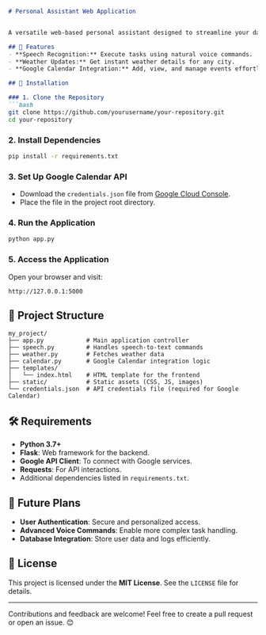 ```markdown
# Personal Assistant Web Application


A versatile web-based personal assistant designed to streamline your daily tasks. From voice commands to weather updates and seamless Google Calendar integration, this application makes managing your day a breeze.

## 🌟 Features
- **Speech Recognition:** Execute tasks using natural voice commands.
- **Weather Updates:** Get instant weather details for any city.
- **Google Calendar Integration:** Add, view, and manage events effortlessly.

## 🚀 Installation

### 1. Clone the Repository
```bash
git clone https://github.com/yourusername/your-repository.git
cd your-repository
```

### 2. Install Dependencies
```bash
pip install -r requirements.txt
```

### 3. Set Up Google Calendar API
- Download the `credentials.json` file from [Google Cloud Console](https://console.cloud.google.com/).
- Place the file in the project root directory.

### 4. Run the Application
```bash
python app.py
```

### 5. Access the Application
Open your browser and visit:
```
http://127.0.0.1:5000
```

## 📂 Project Structure
```
my_project/
├── app.py            # Main application controller
├── speech.py         # Handles speech-to-text commands
├── weather.py        # Fetches weather data
├── calendar.py       # Google Calendar integration logic
├── templates/
│   └── index.html    # HTML template for the frontend
├── static/           # Static assets (CSS, JS, images)
└── credentials.json  # API credentials file (required for Google Calendar)
```

## 🛠️ Requirements
- **Python 3.7+**
- **Flask**: Web framework for the backend.
- **Google API Client**: To connect with Google services.
- **Requests**: For API interactions.
- Additional dependencies listed in `requirements.txt`.

## 🔮 Future Plans
- **User Authentication**: Secure and personalized access.
- **Advanced Voice Commands**: Enable more complex task handling.
- **Database Integration**: Store user data and logs efficiently.

## 📜 License
This project is licensed under the **MIT License**. See the `LICENSE` file for details.

---

Contributions and feedback are welcome! Feel free to create a pull request or open an issue. 😊
```  😊#   p e r s o n a l a s i s s t a n t 
 
 
